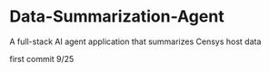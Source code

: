 # Data-Summarization-Agent
A full-stack AI agent application that summarizes Censys host data


first commit 9/25